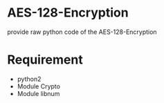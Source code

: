 # AES-128-Encryption

provide raw python code of the AES-128-Encryption

# Requirement

- python2
- Module Crypto
- Module libnum
